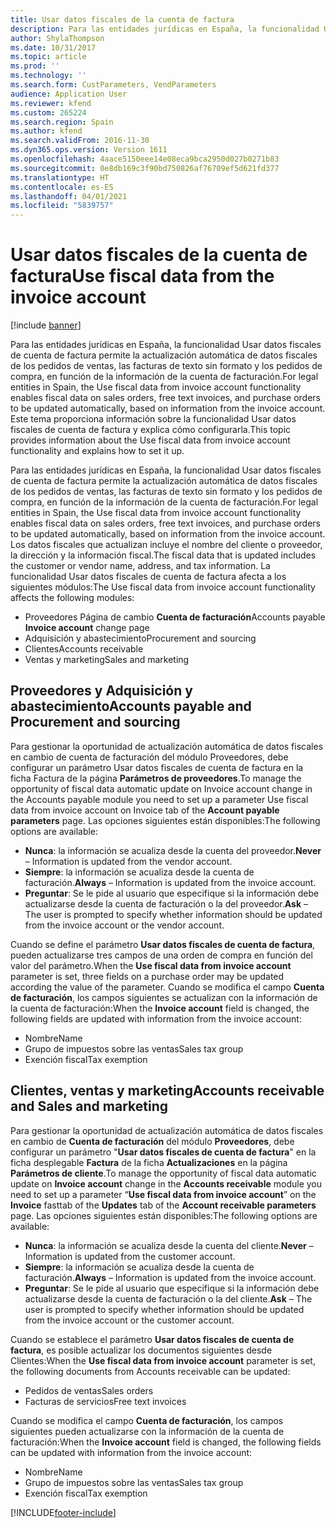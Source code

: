```yaml
---
title: Usar datos fiscales de la cuenta de factura
description: Para las entidades jurídicas en España, la funcionalidad Usar datos fiscales de cuenta de factura permite la actualización automática de datos fiscales de los pedidos de ventas, las facturas de texto sin formato y los pedidos de compra, en función de la información de la cuenta de facturación. Este tema proporciona información sobre la funcionalidad Usar datos fiscales de cuenta de factura y explica cómo configurarla.
author: ShylaThompson
ms.date: 10/31/2017
ms.topic: article
ms.prod: ''
ms.technology: ''
ms.search.form: CustParameters, VendParameters
audience: Application User
ms.reviewer: kfend
ms.custom: 265224
ms.search.region: Spain
ms.author: kfend
ms.search.validFrom: 2016-11-30
ms.dyn365.ops.version: Version 1611
ms.openlocfilehash: 4aace5150eee14e08eca9bca2950d027b0271b83
ms.sourcegitcommit: 0e8db169c3f90bd750826af76709ef5d621fd377
ms.translationtype: HT
ms.contentlocale: es-ES
ms.lasthandoff: 04/01/2021
ms.locfileid: "5839757"
---
```

# <a name="use-fiscal-data-from-the-invoice-account"></a><span data-ttu-id="d37d0-104">Usar datos fiscales de la cuenta de factura</span><span class="sxs-lookup"><span data-stu-id="d37d0-104">Use fiscal data from the invoice account</span></span>

[!include [banner](../includes/banner.md)]

<span data-ttu-id="d37d0-105">Para las entidades jurídicas en España, la funcionalidad Usar datos fiscales de cuenta de factura permite la actualización automática de datos fiscales de los pedidos de ventas, las facturas de texto sin formato y los pedidos de compra, en función de la información de la cuenta de facturación.</span><span class="sxs-lookup"><span data-stu-id="d37d0-105">For legal entities in Spain, the Use fiscal data from invoice account functionality enables fiscal data on sales orders, free text invoices, and purchase orders to be updated automatically, based on information from the invoice account.</span></span> <span data-ttu-id="d37d0-106">Este tema proporciona información sobre la funcionalidad Usar datos fiscales de cuenta de factura y explica cómo configurarla.</span><span class="sxs-lookup"><span data-stu-id="d37d0-106">This topic provides information about the Use fiscal data from invoice account functionality and explains how to set it up.</span></span>

<span data-ttu-id="d37d0-107">Para las entidades jurídicas en España, la funcionalidad Usar datos fiscales de cuenta de factura permite la actualización automática de datos fiscales de los pedidos de ventas, las facturas de texto sin formato y los pedidos de compra, en función de la información de la cuenta de facturación.</span><span class="sxs-lookup"><span data-stu-id="d37d0-107">For legal entities in Spain, the Use fiscal data from invoice account functionality enables fiscal data on sales orders, free text invoices, and purchase orders to be updated automatically, based on information from the invoice account.</span></span> <span data-ttu-id="d37d0-108">Los datos fiscales que actualizan incluye el nombre del cliente o proveedor, la dirección y la información fiscal.</span><span class="sxs-lookup"><span data-stu-id="d37d0-108">The fiscal data that is updated includes the customer or vendor name, address, and tax information.</span></span> <span data-ttu-id="d37d0-109">La funcionalidad Usar datos fiscales de cuenta de factura afecta a los siguientes módulos:</span><span class="sxs-lookup"><span data-stu-id="d37d0-109">The Use fiscal data from invoice account functionality affects the following modules:</span></span>

-   <span data-ttu-id="d37d0-110">Proveedores Página de cambio **Cuenta de facturación**</span><span class="sxs-lookup"><span data-stu-id="d37d0-110">Accounts payable **Invoice account** change page</span></span>
-   <span data-ttu-id="d37d0-111">Adquisición y abastecimiento</span><span class="sxs-lookup"><span data-stu-id="d37d0-111">Procurement and sourcing</span></span>
-   <span data-ttu-id="d37d0-112">Clientes</span><span class="sxs-lookup"><span data-stu-id="d37d0-112">Accounts receivable</span></span>
-   <span data-ttu-id="d37d0-113">Ventas y marketing</span><span class="sxs-lookup"><span data-stu-id="d37d0-113">Sales and marketing</span></span>

## <a name="accounts-payable-and-procurement-and-sourcing"></a><span data-ttu-id="d37d0-114">Proveedores y Adquisición y abastecimiento</span><span class="sxs-lookup"><span data-stu-id="d37d0-114">Accounts payable and Procurement and sourcing</span></span>
<span data-ttu-id="d37d0-115">Para gestionar la oportunidad de actualización automática de datos fiscales en cambio de cuenta de facturación del módulo Proveedores, debe configurar un parámetro Usar datos fiscales de cuenta de factura en la ficha Factura de la página **Parámetros de proveedores**.</span><span class="sxs-lookup"><span data-stu-id="d37d0-115">To manage the opportunity of fiscal data automatic update on Invoice account change in the Accounts payable module you need to set up a parameter Use fiscal data from invoice account on Invoice tab of the **Account payable parameters** page.</span></span> <span data-ttu-id="d37d0-116">Las opciones siguientes están disponibles:</span><span class="sxs-lookup"><span data-stu-id="d37d0-116">The following options are available:</span></span>

-   <span data-ttu-id="d37d0-117">**Nunca**: la información se acualiza desde la cuenta del proveedor.</span><span class="sxs-lookup"><span data-stu-id="d37d0-117">**Never** – Information is updated from the vendor account.</span></span>
-   <span data-ttu-id="d37d0-118">**Siempre**: la información se acualiza desde la cuenta de facturación.</span><span class="sxs-lookup"><span data-stu-id="d37d0-118">**Always** – Information is updated from the invoice account.</span></span>
-   <span data-ttu-id="d37d0-119">**Preguntar**: Se le pide al usuario que especifique si la información debe actualizarse desde la cuenta de facturación o la del proveedor.</span><span class="sxs-lookup"><span data-stu-id="d37d0-119">**Ask** – The user is prompted to specify whether information should be updated from the invoice account or the vendor account.</span></span>

<span data-ttu-id="d37d0-120">Cuando se define el parámetro **Usar datos fiscales de cuenta de factura**, pueden actualizarse tres campos de una orden de compra en función del valor del parámetro.</span><span class="sxs-lookup"><span data-stu-id="d37d0-120">When the **Use fiscal data from invoice account** parameter is set, three fields on a purchase order may be updated according the value of the parameter.</span></span> <span data-ttu-id="d37d0-121">Cuando se modifica el campo **Cuenta de facturación**, los campos siguientes se actualizan con la información de la cuenta de facturación:</span><span class="sxs-lookup"><span data-stu-id="d37d0-121">When the **Invoice account** field is changed, the following fields are updated with information from the invoice account:</span></span>

-   <span data-ttu-id="d37d0-122">Nombre</span><span class="sxs-lookup"><span data-stu-id="d37d0-122">Name</span></span>
-   <span data-ttu-id="d37d0-123">Grupo de impuestos sobre las ventas</span><span class="sxs-lookup"><span data-stu-id="d37d0-123">Sales tax group</span></span>
-   <span data-ttu-id="d37d0-124">Exención fiscal</span><span class="sxs-lookup"><span data-stu-id="d37d0-124">Tax exemption</span></span>

## <a name="accounts-receivable-and-sales-and-marketing"></a><span data-ttu-id="d37d0-125">Clientes, ventas y marketing</span><span class="sxs-lookup"><span data-stu-id="d37d0-125">Accounts receivable and Sales and marketing</span></span>
<span data-ttu-id="d37d0-126">Para gestionar la oportunidad de actualización automática de datos fiscales en cambio de **Cuenta de facturación** del módulo **Proveedores**, debe configurar un parámetro "**Usar datos fiscales de cuenta de factura**" en la ficha desplegable **Factura** de la ficha **Actualizaciones** en la página **Parámetros de cliente**.</span><span class="sxs-lookup"><span data-stu-id="d37d0-126">To manage the opportunity of fiscal data automatic update on **Invoice account** change in the **Accounts receivable** module you need to set up a parameter “**Use fiscal data from invoice account**” on the **Invoice** fasttab of the **Updates** tab of the **Account receivable parameters** page.</span></span> <span data-ttu-id="d37d0-127">Las opciones siguientes están disponibles:</span><span class="sxs-lookup"><span data-stu-id="d37d0-127">The following options are available:</span></span>

-   <span data-ttu-id="d37d0-128">**Nunca**: la información se acualiza desde la cuenta del cliente.</span><span class="sxs-lookup"><span data-stu-id="d37d0-128">**Never** – Information is updated from the customer account.</span></span>
-   <span data-ttu-id="d37d0-129">**Siempre**: la información se acualiza desde la cuenta de facturación.</span><span class="sxs-lookup"><span data-stu-id="d37d0-129">**Always** – Information is updated from the invoice account.</span></span>
-   <span data-ttu-id="d37d0-130">**Preguntar**: Se le pide al usuario que especifique si la información debe actualizarse desde la cuenta de facturación o la del cliente.</span><span class="sxs-lookup"><span data-stu-id="d37d0-130">**Ask** – The user is prompted to specify whether information should be updated from the invoice account or the customer account.</span></span>

<span data-ttu-id="d37d0-131">Cuando se establece el parámetro **Usar datos fiscales de cuenta de factura**, es posible actualizar los documentos siguientes desde Clientes:</span><span class="sxs-lookup"><span data-stu-id="d37d0-131">When the **Use fiscal data from invoice account** parameter is set, the following documents from Accounts receivable can be updated:</span></span>

-   <span data-ttu-id="d37d0-132">Pedidos de ventas</span><span class="sxs-lookup"><span data-stu-id="d37d0-132">Sales orders</span></span>
-   <span data-ttu-id="d37d0-133">Facturas de servicios</span><span class="sxs-lookup"><span data-stu-id="d37d0-133">Free text invoices</span></span>

<span data-ttu-id="d37d0-134">Cuando se modifica el campo **Cuenta de facturación**, los campos siguientes pueden actualizarse con la información de la cuenta de facturación:</span><span class="sxs-lookup"><span data-stu-id="d37d0-134">When the **Invoice account** field is changed, the following fields can be updated with information from the invoice account:</span></span>

-   <span data-ttu-id="d37d0-135">Nombre</span><span class="sxs-lookup"><span data-stu-id="d37d0-135">Name</span></span>
-   <span data-ttu-id="d37d0-136">Grupo de impuestos sobre las ventas</span><span class="sxs-lookup"><span data-stu-id="d37d0-136">Sales tax group</span></span>
-   <span data-ttu-id="d37d0-137">Exención fiscal</span><span class="sxs-lookup"><span data-stu-id="d37d0-137">Tax exemption</span></span>






[!INCLUDE[footer-include](../../includes/footer-banner.md)]